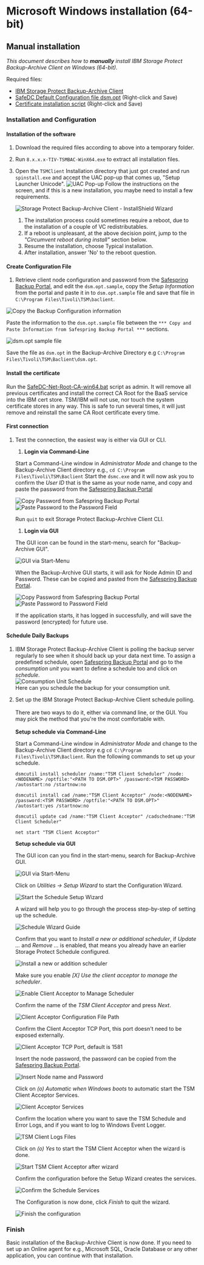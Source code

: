 # Microsoft Windows installation (64-bit)

## Manual installation

_This document describes how to **manually** install IBM Storage Protect Backup-Archive Client on Windows (64-bit)._

Required files:

- [IBM Storage Protect Backup-Archive Client](https://public.dhe.ibm.com/storage/tivoli-storage-management/maintenance/client/v8r1/Windows/x64/)
- [SafeDC Default Configuration file dsm.opt](https://raw.githubusercontent.com/safespring/cloud-BaaS/master/windows/dsm.opt.sample) (Right-click and Save)
- [Certificate installation script](https://raw.githubusercontent.com/safespring/cloud-BaaS/master/pki/SafeDC-Net-Root-CA-win64.bat) (Right-click and Save)

### Installation and Configuration

#### Installation of the software

1. Download the required files according to above into a temporary folder.
1. Run `8.x.x.x-TIV-TSMBAC-WinX64.exe` to extract all installation files.
1. Open the `TSMClient` Installation directory that just got created and run
   `spinstall.exe` and accept the UAC pop-up that comes up,
   "Setup Launcher Unicode". 
![UAC Pop-up](../images/UAC-popup.png) 
Follow the instructions on the screen,
   and if this is a new installation,
   you maybe need to install a few requirements.

    ![Storage Protect Backup-Archive Client - InstallShield Wizard](../images/SPBAC_ISWizard.png)

    1. The installation process could sometimes require a reboot, 
       due to the installation of a couple of VC redistributables.
    1. If a reboot is unpleasant, at the above decision point, jump to the _"Circumvent reboot during install"_ section below.
    1. Resume the installation, choose Typical installation.
    1. After installation, answer 'No' to the reboot question.

#### Create Configuration File

1. Retrieve client node configuration and password from the [Safespring Backup Portal](https://portal.backup.sto2.safedc.net/), and edit the `dsm.opt.sample`, copy the *Setup Information* from the portal and paste it in to `dsm.opt.sample` file and save that file in `C:\Program Files\Tivoli\TSM\baclient`.

![Copy the Backup Configuration information](../images/baas-portal-backup-node-setup-information.png)

Paste the information to the `dsm.opt.sample` file between the `*** Copy and Paste Information from Safespring Backup Portal ***` sections.

![dsm.opt sample file](../images/SPBAC-dsm-opt.png)

Save the file as `dsm.opt` in the Backup-Archive Directory e.g `C:\Program Files\Tivoli\TSM\Baclient\dsm.opt`.

#### Install the certificate

Run the
[SafeDC-Net-Root-CA-win64.bat](https://raw.githubusercontent.com/safespring/cloud-BaaS/master/pki/SafeDC-Net-Root-CA-win64.bat)
script as admin. It will remove all previous certificates and install
the correct CA Root for the BaaS service into the IBM cert
store. TSM/IBM will not use, nor touch the system certificate stores
in any way. This is safe to run several times, it will just remove and
reinstall the same CA Root certificate every time.

#### First connection
    
1. Test the connection, the easiest way is either via GUI or CLI.
    1. **Login via Command-Line**

    Start a Command-Line window in *Administrator Mode* and change to the 
   Backup-Archive Client directory e.g., `cd C:\Program 
   Files\Tivoli\TSM\Baclient`
    Start the `dsmc.exe` and it will now ask you to confirm the *User ID* that is the same as your node name, and copy and paste the password from the [Safespring Backup Portal](https://portal.backup.sto2.safedc.net/)

    ![Copy Password from Safespring Backup Portal](../images/baas-portal-backup-node-setup-information.png) ![Paste Password to the Password Field](../images/SPBAC-cli-login.png)

    Run `quit` to exit Storage Protect Backup-Archive Client CLI.

    1. **Login via GUI**

    The GUI icon can be found in the start-menu, search for 
    "Backup-Archive GUI". 

    ![GUI via Start-Menu](../images/SPBAC-startmenu-GUI.png)

    When the Backup-Archive GUI starts, it will ask for Node Admin ID and 
   Password.
    These can be copied 
    and pasted from the [Safespring Backup Portal](https://portal.backup.sto2.safedc.net/).

    ![Copy Password from Safespring Backup Portal](../images/baas-portal-backup-node-setup-information.png) ![Paste Password to Password Field](../images/SPBAC-GUI-login.png)

    If the application starts, it has logged in successfully, and will save 
   the password (encrypted) for future use.

#### Schedule Daily Backups

1. IBM Storage Protect Backup-Archive Client is polling the backup server 
   regularly to see when it should back up your data next time.
   To assign a predefined schedule, open [Safespring Backup Portal](https://portal.backup.sto2.safedc.net/) 
   and go to the _consumption unit_ you want to define a schedule too and 
   click on _schedule_.<br/>
   ![Consumption Unit Schedule](../images/baas-portal-consumption-unit-schedule.png)<br/>
   Here can you schedule the backup for your consumption unit.
1. Set up the IBM Storage Protect Backup-Archive Client schedule polling.<br/>
   <br/>
   There are two ways to do it, either via command line, or the GUI. 
   You may pick the method that you're the most comfortable with. <br/>
   <br/>
   **Setup schedule via Command-Line**

     Start a Command-Line window in _Administrator Mode_ and change to the Backup-Archive Client directory e.g `cd C:\Program Files\Tivoli\TSM\Baclient`.
     Run the following commands to set up your schedule.

    ```shell
    dsmcutil install scheduler /name:"TSM Client Scheduler" /node:<NODENAME> /optfile:"<PATH TO DSM.OPT>" /password:<TSM PASSWORD> /autostart:no /startnow:no

    dsmcutil install cad /name:"TSM Client Acceptor" /node:<NODENAME> /password:<TSM PASSWORD> /optfile:"<PATH TO DSM.OPT>" /autostart:yes /startnow:no

    dsmcutil update cad /name:"TSM Client Acceptor" /cadschedname:"TSM Client Scheduler"

    net start "TSM Client Acceptor"
    ```
   **Setup schedule via GUI**

    The GUI icon can you find in the start-menu, search for Backup-Archive GUI.

    ![GUI via Start-Menu](../images/SPBAC-startmenu-GUI.png)

    Click on *Utilities -> Setup Wizard* to start the Configuration Wizard.

    ![Start the Schedule Setup Wizard](../images//SPBAC-GUI-Schedule-wizard-mainmenu.png)

    A wizard will help you to go through the process step-by-step of setting up
    the schedule.

    ![Schedule Wizard Guide](../images/SPBAC-GUI-Schedule-wizard-start.png)

    Confirm that you want to *Install a new or additional scheduler*, if *Update ...* and *Remove ...* is enabled, 
    that means you already have an earlier Storage Protect Schedule configured. 

    ![Install a new or addition scheduler](../images/SPBAC-GUI-Schedule-wizard-new-schedule.png)

    Make sure you enable *[X] Use the client acceptor to manage the scheduler*.

    ![Enable Client Acceptor to Manage Scheduler](../images/SPBAC-GUI-Schedule-wizard-enable-client-acceptor.png)

    Confirm the name of the *TSM Client Acceptor* and press *Next*.

    ![Client Acceptor Configuration File Path](../images/SPBAC-GUI-Client-Acceptor-Config-file.png)

    Confirm the Client Acceptor TCP Port, 
    this port doesn't need to be exposed externally.

    ![Client Acceptor TCP Port, default is 1581](../images/SPBAC-GUI-Client-Acceptor-TCP-port.png)

    Insert the node password, the password can be copied from the [Safespring Backup Portal](https://portal.backup.sto2.safedc.net/).

    ![Insert Node name and Password](../images/SPBAC-GUI-Client-Acceptor-node-n-pwd.png)

    Click on _(o) Automatic when Windows boots_ to automatic start the TSM Client Acceptor Services.

    ![Client Acceptor Services](../images/SPBAC-GUI-Client-Acceptor-services.png)

    Confirm the location where you want to save the TSM Schedule and Error Logs,
   and if you want to log to Windows Event Logger.

    ![TSM Client Logs Files](../images/SPBAC-GUI-Client-Acceptor-logfiles.png)

    Click on _(o) Yes_ to start the TSM Client Acceptor when the wizard is done.

    ![Start TSM Client Acceptor after wizard](../images/SPBAC-GUI-Schedule-wizard-schedule-services.png)

    Confirm the configuration before the Setup Wizard creates the services.

    ![Confirm the Schedule Services](../images/SPBAC-GUI-Schedule-wizard-schedule-confirm.png)

    The Configuration is now done, click _Finish_ to quit the wizard.

    ![Finish the configuration](../images/SPBAC-GUI-Schedule-wizard-schedule-finish.png)

### Finish

Basic installation of the Backup-Archive Client is now done. If you need to 
set up an Online agent for e.g., Microsoft SQL, Oracle Database or any other 
application, you can continue with that installation.
